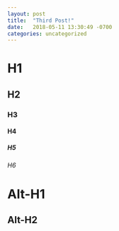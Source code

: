 ```yaml
---
layout: post
title:  "Third Post!"
date:   2018-05-11 13:30:49 -0700
categories: uncategorized
---
```

# H1

## H2

### H3

#### H4

##### H5

###### H6


Alt-H1
======

Alt-H2
------

